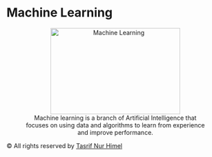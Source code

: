 # Machine Learning

<figure style="text-align: center;">
  <img src="https://uploads-ssl.webflow.com/611b8930015cb4be59160e08/61a5e221adc0d6298f9add5d_machinelearning.jpeg" alt="Machine Learning" width="300" height="200">
  <figcaption>Machine learning is a branch of Artificial Intelligence that focuses on using data and algorithms to learn from experience and improve performance.</figcaption>
</figure>




© All rights reserved by [Tasrif Nur Himel](https://www.tasrifnurhimel.me)
